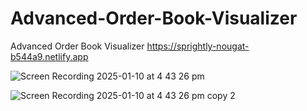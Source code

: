 # Advanced-Order-Book-Visualizer
Advanced Order Book Visualizer
https://sprightly-nougat-b544a9.netlify.app

![Screen Recording 2025-01-10 at 4 43 26 pm](https://github.com/user-attachments/assets/bf974485-799b-4f76-9830-f91a931cdcb5)

![Screen Recording 2025-01-10 at 4 43 26 pm copy 2](https://github.com/user-attachments/assets/25e1eade-b26d-4e42-9a5d-715f08a247bf)

